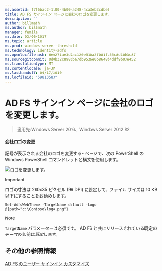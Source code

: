 ```yaml
---
ms.assetid: f7f6bac2-1100-4b00-a248-4ca3eb3cdbe9
title: AD FS サインイン ページに会社のロゴを変更します。
description: ''
author: billmath
ms.author: billmath
manager: femila
ms.date: 03/08/2017
ms.topic: article
ms.prod: windows-server-threshold
ms.technology: identity-adfs
ms.openlocfilehash: 6e0271ae3d7ac120e510a2fb81fb55c8d10b3c87
ms.sourcegitcommit: 0d0b32c8986ba7db9536e0b8648d4ddf9b03e452
ms.translationtype: MT
ms.contentlocale: ja-JP
ms.lasthandoff: 04/17/2019
ms.locfileid: "59813583"
---
```

# <a name="changing-the-company-logo-on-the-ad-fs-sign-in-page"></a>AD FS サインイン ページに会社のロゴを変更します。

>適用先:Windows Server 2016、Windows Server 2012 R2

#### <a name="change-company-logo"></a>会社ロゴの変更  
記号が表示される会社のロゴを変更する\- ページで、次の PowerShell の Windows PowerShell コマンドレットと構文を使用します。  

![ロゴを変更します。](media/AD-FS-user-sign-in-customization/ADFS_Blue_Custom2.png)
  
> [!IMPORTANT]  
> ロゴの寸法は 260x35 ピクセル (96 DPI) に設定して、ファイル サイズは 10 KB 以下にすることをお勧めします。  
  
    
    Set-AdfsWebTheme -TargetName default -Logo @{path="c:\Contoso\logo.png"}  

  
> [!NOTE]  
> `TargetName` パラメーターは必須です。 AD FS と共にリリースされている既定のテーマの名前は*既定*します。  

## <a name="additional-references"></a>その他の参照情報 
[AD FS のユーザー サインイン カスタマイズ](AD-FS-user-sign-in-customization.md)  
